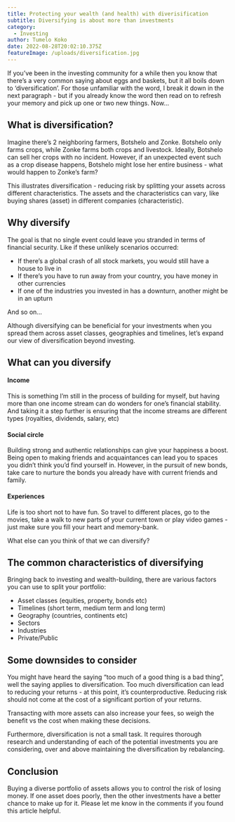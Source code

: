 ```yaml
---
title: Protecting your wealth (and health) with diverisification
subtitle: Diversifying is about more than investments
category:
  - Investing
author: Tumelo Koko
date: 2022-08-28T20:02:10.375Z
featureImage: /uploads/diversification.jpg
---
```

If you’ve been in the investing community for a while then you know that there’s a very common saying about eggs and baskets, but it all boils down to ‘diversification’. For those unfamiliar with the word, I break it down in the next paragraph - but if you already know the word then read on to refresh your memory and pick up one or two new things. Now…

## What is diversification?

Imagine there’s 2 neighboring farmers, Botshelo and Zonke. Botshelo only farms crops, while Zonke farms both crops and livestock. Ideally, Botshelo can sell her crops with no incident. However, if an unexpected event such as a crop disease happens, Botshelo might lose her entire business - what would happen to Zonke’s farm?

This illustrates diversification - reducing risk by splitting your assets across different characteristics. The assets and the characteristics can vary, like buying shares (asset) in different companies (characteristic).

## Why diversify

The goal is that no single event could leave you stranded in terms of financial security. Like if these unlikely scenarios occurred:

* If there’s a global crash of all stock markets, you would still have a house to live in
* If there’s you have to run away from your country, you have money in other currencies
* If one of the industries you invested in has a downturn, another might be in an upturn

And so on…

Although diversifying can be beneficial for your investments when you spread them across asset classes, geographies and timelines, let’s expand our view of diversification beyond investing.

## What can you diversify

#### Income

This is something I’m still in the process of building for myself, but having more than one income stream can do wonders for one’s financial stability. And taking it a step further is ensuring that the income streams are different types (royalties, dividends, salary, etc)

#### Social circle

Building strong and authentic relationships can give your happiness a boost. Being open to making friends and acquaintances can lead you to spaces you didn’t think you’d find yourself in. However, in the pursuit of new bonds, take care to nurture the bonds you already have with current friends and family.

#### Experiences

Life is too short not to have fun. So travel to different places, go to the movies, take a walk to new parts of your current town or play video games - just make sure you fill your heart and memory-bank.

 What else can you think of that we can diversify?

## The common characteristics of diversifying

Bringing back to investing and wealth-building, there are various factors you can use to split your portfolio:

* Asset classes (equities, property, bonds etc)
* Timelines (short term, medium term and long term)
* Geography (countries, continents etc)
* Sectors
* Industries
* Private/Public

## Some downsides to consider

You might have heard the saying “too much of a good thing is a bad thing”, well the saying applies to diversification. Too much diversification can lead to reducing your returns - at this point, it’s counterproductive. Reducing risk should not come at the cost of a significant portion of your returns.

Transacting with more assets can also increase your fees, so weigh the benefit vs the cost when making these decisions.

Furthermore, diversification is not a small task. It requires thorough research and understanding of each of the potential investments you are considering, over and above maintaining the diversification by rebalancing.

## Conclusion

Buying a diverse portfolio of assets allows you to control the risk of losing money. If one asset does poorly, then the other investments have a better chance to make up for it. Please let me know in the comments if you found this article helpful.